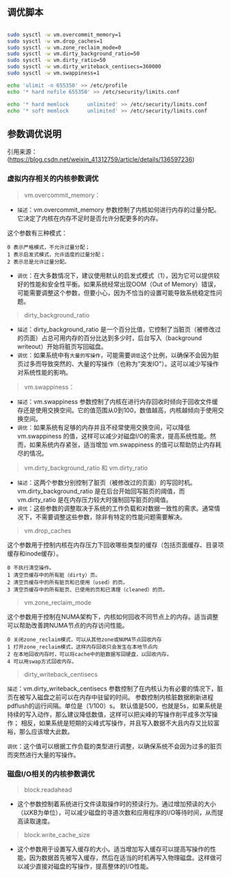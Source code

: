 ## 调优脚本

```sh

sudo sysctl -w vm.overcommit_memory=1
sudo sysctl -w vm.drop_caches=1
sudo sysctl -w vm.zone_reclaim_mode=0
sudo sysctl -w vm.dirty_background_ratio=50
sudo sysctl -w vm.dirty_ratio=50
sudo sysctl -w vm.dirty_writeback_centisecs=360000
sudo sysctl -w vm.swappiness=1

echo 'ulimit -n 655350' >> /etc/profile
echo '* hard nofile 655350' >> /etc/security/limits.conf

echo '* hard memlock      unlimited' >> /etc/security/limits.conf
echo '* soft memlock      unlimited' >> /etc/security/limits.conf

```

## 参数调优说明

引用来源：(https://blog.csdn.net/weixin_41312759/article/details/136597236)

### 虚拟内存相关的内核参数调优

> vm.overcommit_memory：

- `描述`：vm.overcommit_memory 参数控制了内核如何进行内存的过量分配。它决定了内核在内存不足时是否允许分配更多的内存。

这个参数有三种模式：

    0 表示严格模式，不允许过量分配；
    1 表示启发式模式，允许适度的过量分配；
    2 表示总是允许过量分配。

- `调优`：在大多数情况下，建议使用默认的启发式模式（1），因为它可以提供较好的性能和安全性平衡。如果系统经常出现OOM（Out of Memory）错误，可能需要调整这个参数，但要小心，因为不恰当的设置可能导致系统稳定性问题。


> dirty_background_ratio

- `描述`：dirty_background_ratio 是一个百分比值，它控制了当脏页（被修改过的页面）占总可用内存的百分比达到多少时，后台写入（background writeout）开始将脏页写回磁盘。
- `调优`：如果系统中有`大量的写操作`，可能需要`调低`这个比例，以确保不会因为脏页过多而导致突然的、大量的写操作（也称为"突发IO"）。这可以减少写操作对系统性能的影响。


> vm.swappiness：

- `描述`：vm.swappiness 参数控制了内核在进行内存回收时倾向于回收文件缓存还是使用交换空间。它的值范围从0到100，数值越高，内核越倾向于使用交换空间。
- `调优`：如果系统有足够的内存并且不经常使用交换空间，可以降低 vm.swappiness 的值，这样可以减少对磁盘I/O的需求，提高系统性能。然而，如果系统内存紧张，适当增加 vm.swappiness 的值可以帮助防止内存耗尽的情况。

> vm.dirty_background_ratio 和 vm.dirty_ratio

- `描述`：这两个参数分别控制了脏页（被修改过的页面）的写回时机。vm.dirty_background_ratio 是在后台开始回写脏页的阈值，而 vm.dirty_ratio 是在内存压力较大时强制回写脏页的阈值。
- `调优`：这些参数的调整取决于系统的工作负载和对数据一致性的需求。通常情况下，不需要调整这些参数，除非有特定的性能问题需要解决。

> vm.drop_caches

这个参数用于控制内核在内存压力下回收哪些类型的缓存（包括页面缓存、目录项缓存和inode缓存）。

    0 不执行清空操作。
    1 清空页缓存中的所有脏（dirty）页。
    2 清空页缓存中的所有脏页和已使用（used）的页。
    3 清空页缓存中的所有脏页、已使用的页和已清理（cleaned）的页。

> vm.zone_reclaim_mode

这个参数用于控制在NUMA架构下，内核如何回收不同节点上的内存。适当调整可以帮助改善跨NUMA节点的内存访问性能。

    0 关闭zone_reclaim模式，可以从其他zone或NUMA节点回收内存
    1 打开zone_reclaim模式，这样内存回收只会发生在本地节点内
    2 在本地回收内存时，可以将cache中的脏数据写回硬盘，以回收内存。
    4 可以用swap方式回收内存。

> dirty_writeback_centisecs

`描述`：vm.dirty_writeback_centisecs 参数控制了在内核认为有必要的情况下，脏页在被写入磁盘之前可以在内存中驻留的时间。
参数控制内核脏数据刷新进程pdflush的运行间隔。单位是（1/100）s。
默认值是500，也就是5s，如果系统是持续的写入动作，那么建议降低数值，这样可以把尖峰的写操作削平成多次写操作；
相反，如果系统是短期的尖峰式写操作，并且写入数据不大且内存又比较富裕，那么应该增大此数。

`调优`：这个值可以根据工作负载的类型进行调整，以确保系统不会因为过多的脏页而突然进行大量的写操作。

### 磁盘I/O相关的内核参数调优

> block.readahead

- 这个参数控制着系统进行文件读取操作时的预读行为。通过增加预读的大小（以KB为单位），可以减少磁盘的寻道次数和应用程序的I/O等待时间，从而提高读取速度。

> block.write_cache_size

- 这个参数用于设置写入缓存的大小。适当增加写入缓存可以提高写操作的性能，因为数据首先被写入缓存，然后在适当的时机再写入物理磁盘。这样做可以减少直接对磁盘的写操作，提高整体的I/O性能。

